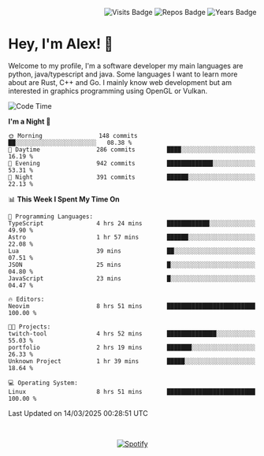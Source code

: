 <p align="right">
  <img src="https://badges.pufler.dev/visits/Alextibtab/Alextibtab" alt="Visits Badge">
  <img src="https://badges.pufler.dev/repos/Alextibtab/" alt="Repos Badge">
  <img src="https://badges.pufler.dev/years/Alextibtab/" alt="Years Badge">
</p>

<h1 align="left">Hey, I'm Alex! 💽 </h1>

Welcome to my profile, I'm a software developer my main languages are python, java/typescript and java. Some languages I want to learn more about are Rust, C++ and Go. I mainly know web development but am interested in graphics programming using OpenGL or Vulkan.

<!--START_SECTION:waka-->
![Code Time](http://img.shields.io/badge/Code%20Time-135%20hrs%2032%20mins-blue)

**I'm a Night 🦉** 

```text
🌞 Morning                148 commits         ██░░░░░░░░░░░░░░░░░░░░░░░   08.38 % 
🌆 Daytime                286 commits         ████░░░░░░░░░░░░░░░░░░░░░   16.19 % 
🌃 Evening                942 commits         █████████████░░░░░░░░░░░░   53.31 % 
🌙 Night                  391 commits         ██████░░░░░░░░░░░░░░░░░░░   22.13 % 
```


📊 **This Week I Spent My Time On** 

```text
💬 Programming Languages: 
TypeScript               4 hrs 24 mins       ████████████░░░░░░░░░░░░░   49.90 % 
Astro                    1 hr 57 mins        ██████░░░░░░░░░░░░░░░░░░░   22.08 % 
Lua                      39 mins             ██░░░░░░░░░░░░░░░░░░░░░░░   07.51 % 
JSON                     25 mins             █░░░░░░░░░░░░░░░░░░░░░░░░   04.80 % 
JavaScript               23 mins             █░░░░░░░░░░░░░░░░░░░░░░░░   04.47 % 

🔥 Editors: 
Neovim                   8 hrs 51 mins       █████████████████████████   100.00 % 

🐱‍💻 Projects: 
twitch-tool              4 hrs 52 mins       ██████████████░░░░░░░░░░░   55.03 % 
portfolio                2 hrs 19 mins       ███████░░░░░░░░░░░░░░░░░░   26.33 % 
Unknown Project          1 hr 39 mins        █████░░░░░░░░░░░░░░░░░░░░   18.64 % 

💻 Operating System: 
Linux                    8 hrs 51 mins       █████████████████████████   100.00 % 
```


 Last Updated on 14/03/2025 00:28:51 UTC
<!--END_SECTION:waka-->
&nbsp;<div align="center">
  [![Spotify](https://spotify-now-playing-wine-six.vercel.app/api/spotify?border_color=ffffff)](https://open.spotify.com/user/pmo1v2ejnt42kgp5jar5drtag)
</div>


